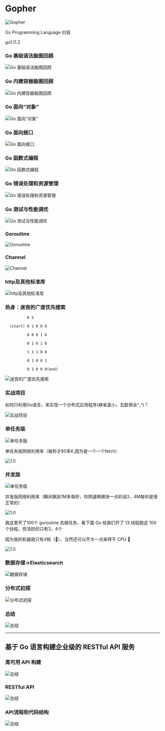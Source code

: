 # Gopher

![Gopher](https://golang.org/doc/gopher/frontpage.png)

Go Programming Language 扫盲

go1.11.2

### Go 基础语法脑图回顾

![Go 基础语法脑图回顾](./images/Go1.png)

### Go 内建容器脑图回顾

![Go 内建容器脑图回顾](./images/Go2.png)

### Go 面向“对象”

![Go 面向“对象”](./images/Go3.png)

### Go 面向接口

![Go 面向接口](./images/Go4.png)

### Go 函数式编程

![Go 函数式编程](./images/Go5.png)

### Go 错误处理和资源管理

![Go 错误处理和资源管理](./images/Go6.png)

### Go 测试与性能调优

![Go 测试与性能调优](./images/Go7.png)

### Goroutine

![Goroutine](./images/Go8.png)

### Channel

![Channel](./images/Go9.png)

### http及其他标准库

![http及其他标准库](./images/Go10.png)

### 热身：迷宫的广度优先搜索
              6 5

      (start) 0 1 0 0 0

              0 0 0 1 0

              0 1 0 1 0

              1 1 1 0 0

              0 1 0 0 1

              0 1 0 0 0(end)

![迷宫的广度优先搜索](./images/Go11.png)

### 实战项目

如何只利用Go语言，来实现一个分布式应用程序(麻雀虽小，五脏俱全^_^)？

![实战项目](./images/Go12.png)

### 单任务版

![单任务版](./images/Go13.png)

单任务版网络利用率（每秒才80多K,因为是一个一个fetch）

![1.0](./images/1.0spider.png)

### 并发版

![单任务版](./images/Go14.png)

并发版网络利用率（瞬间飙到1M多每秒，你网速稍微快一点的话3，4M每秒是很正常的）

![1.0](./images/2.0spider.png)

我这里开了100个 goroutine 去做任务，看下面 Go 给我们开了 13 线程跑这 100 个协程，但活跃的只有3，4个

因为我的机器就只有4核（🤣），当然还可以开大一点来榨干 CPU 🤣

![1.0](./images/2.0top.png)

### 数据存储->Elasticsearch

![数据存储](./images/Go15.png)

### 分布式初探

![分布式初探](./images/Go16.png)

### 总结

![总结](./images/Go17.png)

---

## 基于 Go 语言构建企业级的 RESTful API 服务


### 高可用 API 构建

![总结](./images/RESTful/api-1.png)

### RESTful API

![总结](./images/RESTful/api-2.png)

### API流程和代码结构

![总结](./images/RESTful/api-3.png)




